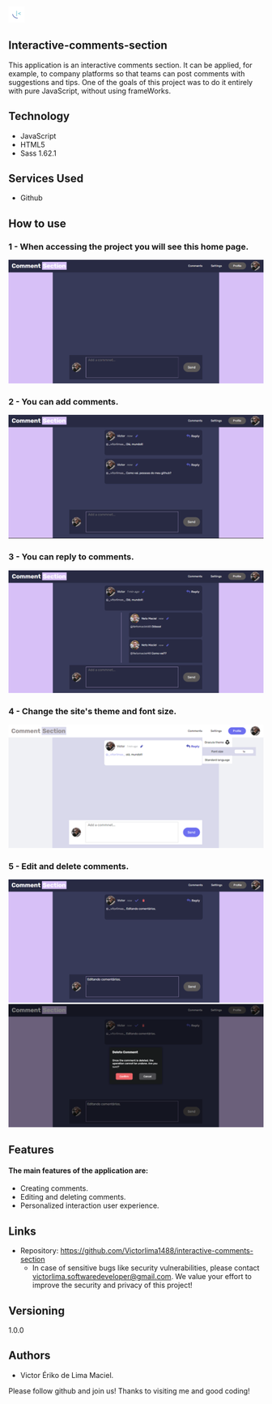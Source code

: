 ![Logo](https://github.com/Victorlima1488/interactive-comments-section/blob/master/interactive-comments-section-main/readme/Logo.png)

## Interactive-comments-section
This application is an interactive comments section. It can be applied, for example, to company platforms so that teams can post comments with suggestions and tips. One of the goals of this project was to do it entirely with pure JavaScript, without using frameWorks.

## Technology
* JavaScript
* HTML5
* Sass 1.62.1

## Services Used
* Github

## How to use
### 1 - When accessing the project you will see this home page.
![Main page](https://github.com/Victorlima1488/interactive-comments-section/blob/master/interactive-comments-section-main/readme/Captura%20de%20tela%202023-05-16%20231602.png)
### 2 - You can add comments.
![comments](https://github.com/Victorlima1488/interactive-comments-section/blob/master/interactive-comments-section-main/readme/Captura%20de%20tela%202023-05-16%20231730.png)
### 3 - You can reply to comments.
![Reply Comments](https://github.com/Victorlima1488/interactive-comments-section/blob/master/interactive-comments-section-main/readme/Captura%20de%20tela%202023-05-16%20231836.png)
### 4 - Change the site's theme and font size.
![Theme](https://github.com/Victorlima1488/interactive-comments-section/blob/master/interactive-comments-section-main/readme/Captura%20de%20tela%202023-05-16%20233843.png)
###  5 - Edit and delete comments.
![edit](https://github.com/Victorlima1488/interactive-comments-section/blob/master/interactive-comments-section-main/readme/Captura%20de%20tela%202023-05-16%20235659.png)
![delet](https://github.com/Victorlima1488/interactive-comments-section/blob/master/interactive-comments-section-main/readme/Captura%20de%20tela%202023-05-16%20235713.png)
## Features
#### The main features of the application are:
* Creating comments.
* Editing and deleting comments.
* Personalized interaction user experience.
## Links
* Repository: https://github.com/Victorlima1488/interactive-comments-section
  * In case of sensitive bugs like security vulnerabilities, please contact victorlima.softwaredeveloper@gmail.com. We value your effort     to improve the security and privacy of this project!
## Versioning
1.0.0
## Authors
* Victor Ériko de Lima Maciel.

Please follow github and join us! Thanks to visiting me and good coding!

